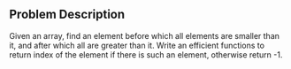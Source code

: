 ## Problem Description

Given an array, find an element before which all elements are smaller than it, and after which all are greater than it. Write an efficient functions to return index of the element if there is such an element, otherwise return -1.

